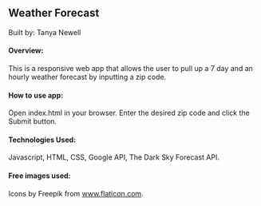 ## Weather Forecast

Built by: Tanya Newell

#### Overview:
This is a responsive web app that allows the user to pull up a 7 day and an hourly weather forecast by inputting a zip code.

#### How to use app:
Open index.html in your browser. Enter the desired zip code and click the Submit button.

#### Technologies Used:
Javascript, HTML, CSS, Google API, The Dark Sky Forecast API.

#### Free images used:
Icons by Freepik  from www.flaticon.com.
